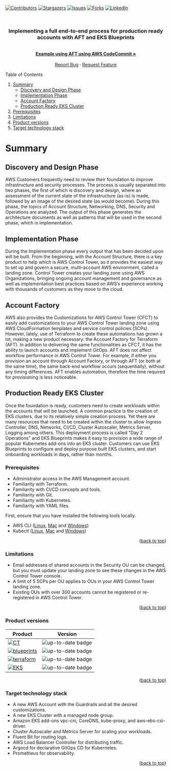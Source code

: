 <a name="readme-top"></a>

[![Contributors][contributors-shield]][contributors-url]
[![Stargazers][stars-shield]][stars-url]
[![Issues][issues-shield]][issues-url]
[![Forks][forks-shield]][forks-url]
[![LinkedIn][linkedin-shield]][linkedin-url]

<br />
<div align="center">
  <h3 align="center">Implementing a full end-to-end process for production ready accounts with AFT and EKS Blueprints</h3>

  <p align="center">
    <br />
    <a href="https://github.com/edgarsilva948/aft-setup"><strong>Example using AFT using AWS CodeCommit »</strong></a>
    <br />
    <br />
    <a href="https://github.com/edgarsilva948/aft-setup/issues">Report Bug</a>
    ·
    <a href="https://github.com/edgarsilva948/aft-setup/issues">Request Feature</a>
  </p>
</div>

<!-- TABLE OF CONTENTS -->
Table of Contents
<ol>
  <li>
    <a href="#Summary">Summary</a>
    <ul>
      <li><a href="#discovery-and-design-phase">Discovery and Design Phase</a></li>
      <li><a href="#implementation-phase">Implementation Phase</a></li>
      <li><a href="#account-factory">Account Factory</a></li>
      <li><a href="#production-ready-eks-cluster">Production Ready EKS Cluster</a></li>
    </ul>
  </li>
  <li><a href="#prerequisites">Prerequisites</a></li>
  <li><a href="#limitations">Limitations</a></li>
  <li><a href="#product-versions">Product versions</a></li>
  <li><a href="#target-technology-stack">Target technology stack</a></li>
</ol>

# Summary

## Discovery and Design Phase

AWS Customers frequently need to review their foundation to improve infrastructure and security processes. The process is usually separated into two phases, the first of which is discovery and design, where an assessment of the current state of the infrastructure (as-is) is made, followed by an image of the desired state (as would become). During this phase, the topics of Account Structure, Networking, DNS, Security and Operations are analyzed. The output of this phase generates the architecture documents as well as patterns that will be used in the second phase, which is implementation.

## Implementation Phase

During the Implementation phase every output that has been decided upon will be built. From the beginning, with the Account Structure, there is a key product to help which is AWS Control Tower, as it provides the easiest way to set up and govern a secure, multi-account AWS environment, called a landing zone. Control Tower creates your landing zone using AWS Organizations, bringing ongoing account management and governance as well as implementation best practices based on AWS’s experience working with thousands of customers as they move to the cloud.

## Account Factory

AWS also provides the Customizations for AWS Control Tower (CFCT)  to easily add customizations to your AWS Control Tower landing zone using AWS CloudFormation templates and service control policies (SCPs). However, lately, use of Terraform to create these automations has grown a lot, making a new product necessary: the Account Factory for Terraform (AFT). In addition to delivering the same functionalities as CFCT, it has the ability to launch accounts and implement GitOps. AFT does not affect workflow performance in AWS Control Tower. For example, if either you provision an account through Account Factory, or through AFT (or both at the same time), the same back-end workflow occurs (sequentially), without any timing differences. AFT enables automation, therefore the time required for provisioning is less noticeable.

## Production Ready EKS Cluster

Once the foundation is ready, customers need to create workloads within the accounts that will be launched. A common practice is the creation of EKS clusters, due to its relatively simple creation process. Yet there are many resources that need to be created within the cluster to allow Ingress Controller, DNS, Networks, CI/CD, Cluster Autoscaler, Metrics Server, Logging among others. This deployment process is called "Day 2 Operations" and EKS Blueprints makes it easy to provision a wide range of popular Kubernetes add-ons into an EKS cluster. Customers can use EKS Blueprints to configure and deploy purpose built EKS clusters, and start onboarding workloads in days, rather than months.

### Prerequisites

* Administrator access in the AWS Management account.
* Familiarity with Terraform.
* Familiarity with CI/CD concepts and tools.
* Familiarity with Git.
* Familiarity with Kubernetes.
* Familiarity with YAML files.

First, ensure that you have installed the following tools locally.

* AWS CLI ([Linux][aws-linux], [Mac][aws-mac] and [Windows][aws-windows])
* Kubectl ([Linux][kubectl-linux], [Mac][kubectl-mac] and [Windows][kubectl-windows])

<p align="right">(<a href="#readme-top">back to top</a>)</p>

### Limitations

* Email addresses of shared accounts in the Security OU can be changed, but you must update your landing zone to see these changes in the AWS Control Tower console.
* A limit of 5 SCPs per OU applies to OUs in your AWS Control Tower landing zone.
* Existing OUs with over 300 accounts cannot be registered or re-registered in AWS Control Tower.

<p align="right">(<a href="#readme-top">back to top</a>)</p>

### Product versions

<!-- prettier-ignore-start -->
Product | Version
--- | ---
[![CT][CT]][CT] | ![up-to-date badge](https://img.shields.io/badge/3.0.0-brightgreen)
[![blueprints][blueprints]][blueprints] | ![up-to-date badge](https://img.shields.io/badge/4.6.2-brightgreen)
[![terraform][terraform]][terraform] | ![up-to-date badge](https://img.shields.io/badge/1.2.6-brightgreen)
[![EKS][EKS]][EKS] | ![up-to-date badge](https://img.shields.io/badge/1.2.3-brightgreen)
<!-- prettier-ignore-end -->

<p align="right">(<a href="#readme-top">back to top</a>)</p>

### Target technology stack

* A new AWS Account with the Guardrails and all the desired customizations.
* A new EKS Cluster with a managed node group.
* Amazon EKS add-ons vpc-cni, CoreDNS, kube-proxy, and aws-ebs-csi-driver.
* Cluster Autoscaler and Metrics Server for scaling your workloads.
* Fluent Bit for routing logs.
* AWS Load Balancer Controller for distributing traffic.
* Argocd for declarative GitOps CD for Kubernetes.
* Prometheus for observability.

<p align="right">(<a href="#readme-top">back to top</a>)</p>


<!-- MARKDOWN LINKS & IMAGES -->
<!-- https://www.markdownguide.org/basic-syntax/#reference-style-links -->
[issues-shield]: https://img.shields.io/github/issues/edgarsilva948/aft-setup.svg?style=for-the-badge
[issues-url]: https://github.com/edgarsilva948/aft-setup/issues
[forks-shield]: https://img.shields.io/github/forks/edgarsilva948/aft-setup.svg?style=for-the-badge
[forks-url]: https://github.com/edgarsilva948/aft-setup/network/members
[contributors-shield]: https://img.shields.io/github/contributors/edgarsilva948/aft-setup.svg?style=for-the-badge
[contributors-url]: https://github.com/edgarsilva948/aft-setup/graphs/contributors
[stars-shield]: https://img.shields.io/github/stars/edgarsilva948/aft-setup.svg?style=for-the-badge
[stars-url]: https://github.com/edgarsilva948/aft-setup/stargazers
[linkedin-shield]: https://img.shields.io/badge/-LinkedIn-black.svg?style=for-the-badge&logo=linkedin&colorB=555
[linkedin-url]: https://linkedin.com/in/edgarsilva948
[aws-linux]: https://docs.aws.amazon.com/cli/latest/userguide/install-cliv2-linux.html
[aws-windows]: https://docs.aws.amazon.com/cli/latest/userguide/install-cliv2-windows.html
[aws-mac]: https://docs.aws.amazon.com/cli/latest/userguide/install-cliv2-mac.html
[kubectl-linux]: https://docs.aws.amazon.com/eks/latest/userguide/install-kubectl.html#install-kubectl-linux
[kubectl-windows]: https://docs.aws.amazon.com/eks/latest/userguide/install-kubectl.html#install-kubectl-windows
[kubectl-mac]: https://docs.aws.amazon.com/eks/latest/userguide/install-kubectl.html#install-kubectl-macos

<!-- MARKDOWN IMAGES -->
[terraform]: https://img.shields.io/badge/Terraform-7B42BC?style=for-the-badge&logo=terraform&logoColor=white
[EKS]: https://img.shields.io/badge/EKS-326DE6?style=for-the-badge&logo=kubernetes&logoColor=white
[CT]: https://img.shields.io/badge/AWS_Control_Tower-232F3E?style=for-the-badge&logo=amazon-aws&logoColor=white
[blueprints]: https://img.shields.io/badge/EKS_Blueprints-232F3E?style=for-the-badge&logo=amazon-aws&logoColor=white